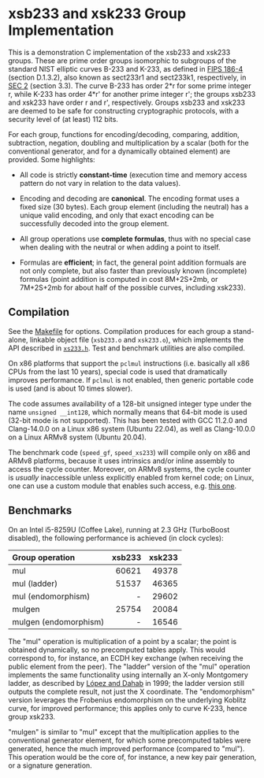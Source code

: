 # xsb233 and xsk233 Group Implementation

This is a demonstration C implementation of the xsb233 and xsk233
groups. These are prime order groups isomorphic to subgroups of the
standard NIST elliptic curves B-233 and K-233, as defined in
[FIPS 186-4](https://csrc.nist.gov/publications/detail/fips/186/4/final)
(section D.1.3.2), also known as sect233r1 and sect233k1, respectively,
in [SEC 2](https://www.secg.org/sec2-v2.pdf) (section 3.3). The
curve B-233 has order 2\*r for some prime integer r, while K-233 has
order 4\*r' for another prime integer r'; the groups xsb233 and xsk233
have order r and r', respectively. Groups xsb233 and xsk233 are deemed
to be safe for constructing cryptographic protocols, with a security
level of (at least) 112 bits.

For each group, functions for encoding/decoding, comparing, addition,
subtraction, negation, doubling and multiplication by a scalar (both for
the conventional generator, and for a dynamically obtained element) are
provided. Some highlights:

  - All code is strictly **constant-time** (execution time and memory
    access pattern do not vary in relation to the data values).

  - Encoding and decoding are **canonical**. The encoding format uses a
    fixed size (30 bytes). Each group element (including the neutral)
    has a unique valid encoding, and only that exact encoding can be
    successfully decoded into the group element.

  - All group operations use **complete formulas**, thus with no special
    case when dealing with the neutral or when adding a point to itself.

  - Formulas are **efficient**; in fact, the general point addition
    formuals are not only complete, but also faster than previously
    known (incomplete) formulas (point addition is computed in cost
    8M+2S+2mb, or 7M+2S+2mb for about half of the possible curves,
    including xsk233).

## Compilation

See the [Makefile](./Makefile) for options. Compilation produces for
each group a stand-alone, linkable object file (`xsb233.o` and
`xsk233.o`), which implements the API described in
[`xs233.h`](./xs233.h). Test and benchmark utilities are also compiled.

On x86 platforms that support the `pclmul` instructions (i.e. basically
all x86 CPUs from the last 10 years), special code is used that
dramatically improves performance. If `pclmul` is not enabled, then
generic portable code is used (and is about 10 times slower).

The code assumes availability of a 128-bit unsigned integer type under
the name `unsigned __int128`, which normally means that 64-bit mode is
used (32-bit mode is not supported). This has been tested with GCC 11.2.0
and Clang-14.0.0 on a Linux x86 system (Ubuntu 22.04), as well as
Clang-10.0.0 on a Linux ARMv8 system (Ubuntu 20.04).

The benchmark code (`speed_gf`, `speed_xs233`) will compile only on x86
and ARMv8 platforms, because it uses intrinsics and/or inline assembly
to access the cycle counter. Moreover, on ARMv8 systems, the cycle
counter is *usually* inaccessible unless explicitly enabled from kernel
code; on Linux, one can use a custom module that enables such access,
e.g. [this
one](https://github.com/jerinjacobk/armv8_pmu_cycle_counter_el0).

## Benchmarks

On an Intel i5-8259U (Coffee Lake), running at 2.3 GHz (TurboBoost
disabled), the following performance is achieved (in clock cycles):

| Group operation           |     xsb233 |     xsk233 |
| :------------------------ | ---------: | ---------: |
| mul                       |      60621 |      49378 |
| mul (ladder)              |      51537 |      46365 |
| mul (endomorphism)        |          - |      29602 |
| mulgen                    |      25754 |      20084 |
| mulgen (endomorphism)     |          - |      16546 |

The "mul" operation is multiplication of a point by a scalar; the point
is obtained dynamically, so no precomputed tables apply. This would
correspond to, for instance, an ECDH key exchange (when receiving the
public element from the peer). The "ladder" version of the "mul"
operation implements the same functionality using internally an X-only
Montgomery ladder, as described by [López and
Dahab](https://link.springer.com/content/pdf/10.1007/3-540-48059-5_27.pdf)
in 1999; the ladder version still outputs the complete result, not just
the X coordinate. The "endomorphism" version leverages the Frobenius
endomorphism on the underlying Koblitz curve, for improved performance;
this applies only to curve K-233, hence group xsk233.

"mulgen" is similar to "mul" except that the multiplication applies to
the conventional generator element, for which some precomputed tables
were generated, hence the much improved performance (compared to "mul").
This operation would be the core of, for instance, a new key pair
generation, or a signature generation.
